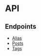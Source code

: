 # API

## Endpoints
- [Alias](https://lewddocs.github.io/E621/API/Endpoints/Alias)
- [Posts](https://lewddocs.github.io/E621/API/Endpoints/Posts)
- [Tags](https://lewddocs.github.io/E621/API/Endpoints/Tags)
